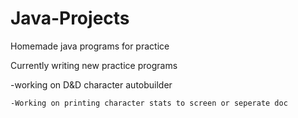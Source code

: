 # Java-Projects
Homemade java programs for practice

Currently writing new practice programs

  -working on D&D character autobuilder
  
    -Working on printing character stats to screen or seperate doc

